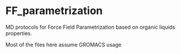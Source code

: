 # FF_parametrization
MD protocols for Force Field Parametrization based on organic liquids properties.

Most of the files here assume GROMACS usage
